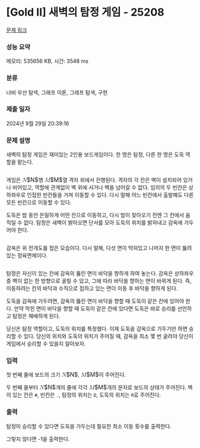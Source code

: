 # [Gold II] 새벽의 탐정 게임 - 25208 

[문제 링크](https://www.acmicpc.net/problem/25208) 

### 성능 요약

메모리: 535656 KB, 시간: 3548 ms

### 분류

너비 우선 탐색, 그래프 이론, 그래프 탐색, 구현

### 제출 일자

2024년 9월 29일 20:39:16

### 문제 설명

<p>새벽의 탐정 게임은 재미있는 2인용 보드게임이다. 한 명은 탐정, 다른 한 명은 도둑 역할을 맡는다.</p>

<p style="text-align: center;"><img alt="" src="https://upload.acmicpc.net/a3b202e6-a324-4752-a49b-48dcc39531df/-/preview/"></p>

<p>게임은 <mjx-container class="MathJax" jax="CHTML" style="font-size: 109%; position: relative;"><mjx-math class="MJX-TEX" aria-hidden="true"><mjx-mi class="mjx-i"><mjx-c class="mjx-c1D441 TEX-I"></mjx-c></mjx-mi></mjx-math><mjx-assistive-mml unselectable="on" display="inline"><math xmlns="http://www.w3.org/1998/Math/MathML"><mi>N</mi></math></mjx-assistive-mml><span aria-hidden="true" class="no-mathjax mjx-copytext">$N$</span></mjx-container>행 <mjx-container class="MathJax" jax="CHTML" style="font-size: 109%; position: relative;"><mjx-math class="MJX-TEX" aria-hidden="true"><mjx-mi class="mjx-i"><mjx-c class="mjx-c1D440 TEX-I"></mjx-c></mjx-mi></mjx-math><mjx-assistive-mml unselectable="on" display="inline"><math xmlns="http://www.w3.org/1998/Math/MathML"><mi>M</mi></math></mjx-assistive-mml><span aria-hidden="true" class="no-mathjax mjx-copytext">$M$</span></mjx-container>열 격자 위에서 진행된다. 격자의 각 칸은 벽이 설치되어 있거나 비어있고, 역할에 관계없이 벽 위에 서거나 벽을 넘어갈 수 없다. 임의의 두 빈칸은 상하좌우로 인접한 빈칸들을 거쳐 이동할 수 있다. 다시 말해 어느 빈칸에서 출발해도 다른 모든 빈칸으로 이동할 수 있다.</p>

<p>도둑은 밤 동안 은밀하게 어떤 칸으로 이동하고, 다시 밤이 찾아오기 전엔 그 칸에서 움직일 수 없다. 탐정은 새벽이 밝아오면 단서를 모아 도둑의 위치를 밝혀내고 감옥에 가두어야 한다.</p>

<p style="text-align: center;"><img alt="" src="https://upload.acmicpc.net/6aee3896-2c54-4dea-874d-521f6c60f4bc/-/preview/"></p>

<p>감옥은 위 전개도를 접은 모습이다. 다시 말해, 다섯 면이 막혀있고 나머지 한 면이 뚫려있는 정육면체이다.</p>

<p style="text-align: center;"><img alt="" src="https://upload.acmicpc.net/cbcb4065-a7c8-4adc-8b61-59518cea3d7f/-/preview/"></p>

<p>탐정은 자신이 있는 칸에 감옥의 뚫린 면이 바닥을 향하게 하여 놓는다. 감옥은 상하좌우 중 벽이 없는 한 방향으로 굴릴 수 있고, 그에 따라 바닥을 향하는 면이 바뀌게 된다. 즉, 이동하려는 칸의 바닥과 수직으로 접하고 있는 면이 이동 후 바닥을 향하게 된다.</p>

<p>도둑을 감옥에 가두려면, 감옥의 뚫린 면이 바닥을 향할 때 도둑이 같은 칸에 있어야 한다. 만약 막힌 면이 바닥을 향할 때 도둑이 같은 칸에 있다면 도둑은 바로 승리를 선언하고 탐정은 패배하게 된다.</p>

<p>당신은 탐정 역할이고, 도둑의 위치를 특정했다. 이제 도둑을 감옥으로 가두기만 하면 승리할 수 있다. 당신의 위치와 도둑의 위치가 주어질 때, 감옥을 최소 몇 번 굴려야 당신이 게임에서 승리할 수 있을지 알아보자.</p>

### 입력 

 <p>첫 번째 줄에 보드의 크기 <mjx-container class="MathJax" jax="CHTML" style="font-size: 109%; position: relative;"><mjx-math class="MJX-TEX" aria-hidden="true"><mjx-mi class="mjx-i"><mjx-c class="mjx-c1D441 TEX-I"></mjx-c></mjx-mi></mjx-math><mjx-assistive-mml unselectable="on" display="inline"><math xmlns="http://www.w3.org/1998/Math/MathML"><mi>N</mi></math></mjx-assistive-mml><span aria-hidden="true" class="no-mathjax mjx-copytext">$N$</span></mjx-container>, <mjx-container class="MathJax" jax="CHTML" style="font-size: 109%; position: relative;"><mjx-math class="MJX-TEX" aria-hidden="true"><mjx-mi class="mjx-i"><mjx-c class="mjx-c1D440 TEX-I"></mjx-c></mjx-mi></mjx-math><mjx-assistive-mml unselectable="on" display="inline"><math xmlns="http://www.w3.org/1998/Math/MathML"><mi>M</mi></math></mjx-assistive-mml><span aria-hidden="true" class="no-mathjax mjx-copytext">$M$</span></mjx-container>이 주어진다.</p>

<p>두 번째 줄부터 <mjx-container class="MathJax" jax="CHTML" style="font-size: 109%; position: relative;"><mjx-math class="MJX-TEX" aria-hidden="true"><mjx-mi class="mjx-i"><mjx-c class="mjx-c1D441 TEX-I"></mjx-c></mjx-mi></mjx-math><mjx-assistive-mml unselectable="on" display="inline"><math xmlns="http://www.w3.org/1998/Math/MathML"><mi>N</mi></math></mjx-assistive-mml><span aria-hidden="true" class="no-mathjax mjx-copytext">$N$</span></mjx-container>개의 줄에 각각 <mjx-container class="MathJax" jax="CHTML" style="font-size: 109%; position: relative;"><mjx-math class="MJX-TEX" aria-hidden="true"><mjx-mi class="mjx-i"><mjx-c class="mjx-c1D440 TEX-I"></mjx-c></mjx-mi></mjx-math><mjx-assistive-mml unselectable="on" display="inline"><math xmlns="http://www.w3.org/1998/Math/MathML"><mi>M</mi></math></mjx-assistive-mml><span aria-hidden="true" class="no-mathjax mjx-copytext">$M$</span></mjx-container>개의 문자로 보드의 상태가 주어진다. 벽이 있는 칸은 <code>#</code>, 빈칸은 <code>.</code>, 탐정의 위치는 <code>D</code>, 도둑의 위치는 <code>R</code>로 주어진다.</p>

### 출력 

 <p>탐정이 승리할 수 있다면 도둑을 가두는데 필요한 최소 이동 횟수를 출력한다.</p>

<p>그렇지 않다면 -1을 출력한다.</p>

